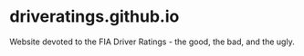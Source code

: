 # driveratings.github.io
Website devoted to the FIA Driver Ratings - the good, the bad, and the ugly.
